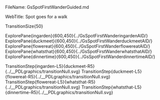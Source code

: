 FileName: GsSpotFirstWanderGuided.md

WebTitle: Spot goes for a walk

TransitionSize{50}

ExplorePane{ingarden}{600,450}{../GsSpotFirstWanderingardenAID/}
ExplorePane{duckmeet}{600,450}{../GsSpotFirstWanderduckmeetAID/}
ExplorePane{flowereat}{600,450}{../GsSpotFirstWanderflowereatAID/}
ExplorePane{whatsthat}{600,450}{../GsSpotFirstWanderwhatsthatAID/}
ExplorePane{dinnertime}{600,450}{../GsSpotFirstWanderdinnertimeAID/}


TransitionStep{ingarden-L5}{duckmeet-R5}{../__PDLgraphics/transitionNull.svg}
TransitionStep{duckmeet-L5}{flowereat-R5}{../__PDLgraphics/transitionNull.svg}
TransitionStep{flowereat-L5}{whatsthat-R5}{../__PDLgraphics/transitionNull.svg}
TransitionStep{whatsthat-L5}{dinnertime-R5}{../__PDLgraphics/transitionNull.svg}

